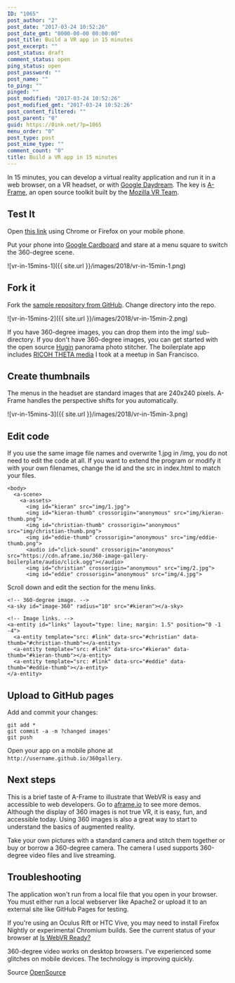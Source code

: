 ```yaml
---
ID: "1065"
post_author: "2"
post_date: "2017-03-24 10:52:26"
post_date_gmt: "0000-00-00 00:00:00"
post_title: Build a VR app in 15 minutes
post_excerpt: ""
post_status: draft
comment_status: open
ping_status: open
post_password: ""
post_name: ""
to_ping: ""
pinged: ""
post_modified: "2017-03-24 10:52:26"
post_modified_gmt: "2017-03-24 10:52:26"
post_content_filtered: ""
post_parent: "0"
guid: https://0ink.net/?p=1065
menu_order: "0"
post_type: post
post_mime_type: ""
comment_count: "0"
title: Build a VR app in 15 minutes
---
```


In 15 minutes, you can develop a virtual reality application and run
it in a web browser, on a VR headset, or with [Google Daydream](https://vr.google.com/daydream/).
The key is [A-Frame](https://aframe.io/), an open source toolkit built
by the [Mozilla VR Team](https://mozvr.com/).

## Test It

Open [this link](https://theta360developers.github.io/360gallery/)
using Chrome or Firefox on your mobile phone.

Put your phone into [Google Cardboard](https://vr.google.com/cardboard/)
and stare at a menu square to switch the 360-degree scene.

![vr-in-15mins-1]({{ site.url }}/images/2018/vr-in-15min-1.png)

## Fork it

Fork the [sample repository from GitHub](https://github.com/theta360developers/360gallery).
Change directory into the repo.

![vr-in-15mins-2]({{ site.url }}/images/2018/vr-in-15min-2.png)

If you have 360-degree images, you can drop them into the img/
sub-directory. If you don't have 360-degree images, you can get
started with the open source [Hugin](http://hugin.sourceforge.net/)
panorama photo stitcher. The boilerplate app includes [RICOH THETA media](http://theta360.guide/community-document/community.html)
I took at a meetup in San Francisco.

## Create thumbnails

The menus in the headset are standard images that are 240x240 pixels.
A-Frame handles the perspective shifts for you automatically.

![vr-in-15mins-3]({{ site.url }}/images/2018/vr-in-15min-3.png)

## Edit code

If you use the same image file names and overwrite 1.jpg in /img, you
do not need to edit the code at all. If you want to extend the program
or modify it with your own filenames, change the id and the src in
index.html to match your files.

```
<body>
  <a-scene>
    <a-assets>
      <img id="kieran" src="img/1.jpg">
      <img id="kieran-thumb" crossorigin="anonymous" src="img/kieran-thumb.png">
      <img id="christian-thumb" crossorigin="anonymous" src="img/christian-thumb.png">
      <img id="eddie-thumb" crossorigin="anonymous" src="img/eddie-thumb.png">
      <audio id="click-sound" crossorigin="anonymous" src="https://cdn.aframe.io/360-image-gallery-boilerplate/audio/click.ogg"></audio>
      <img id="christian" crossorigin="anonymous" src="img/2.jpg">
      <img id="eddie" crossorigin="anonymous" src="img/4.jpg">
```

Scroll down and edit the section for the menu links.

```
<!-- 360-degree image. -->
<a-sky id="image-360" radius="10" src="#kieran"></a-sky>

<!-- Image links. -->
<a-entity id="links" layout="type: line; margin: 1.5" position="0 -1 -4">
  <a-entity template="src: #link" data-src="#christian" data-thumb="#christian-thumb"></a-entity>
  <a-entity template="src: #link" data-src="#kieran" data-thumb="#kieran-thumb"></a-entity>
  <a-entity template="src: #link" data-src="#eddie" data-thumb="#eddie-thumb"></a-entity>
</a-entity>
```

## Upload to GitHub pages

Add and commit your changes:

```
git add *
git commit -a -m ?changed images'
git push
```

Open your app on a mobile phone at `http://username.github.io/360gallery`.

## Next steps

This is a brief taste of A-Frame to illustrate that WebVR is easy and
accessible to web developers. Go to [aframe.io](http://aframe.io) to see
more demos. Although the display of 360 images is not true VR, it is
easy, fun, and accessible today. Using 360 images is also a great way
to start to understand the basics of augmented reality.

Take your own pictures with a standard camera and stitch them together
or buy or borrow a 360-degree camera. The camera I used supports
360-degree video files and live streaming.

## Troubleshooting

The application won't run from a local file that you open in your
browser. You must either run a local webserver like Apache2 or upload
it to an external site like GitHub Pages for testing.

If you're using an Oculus Rift or HTC Vive, you may need to install
Firefox Nightly or experimental Chromium builds. See the current
status of your browser at [Is WebVR Ready?](https://iswebvrready.org/)

360-degree video works on desktop browsers. I've experienced some
glitches on mobile devices. The technology is improving quickly.

Source [OpenSource](https://opensource.com/life/16/11/build-virtual-reality-app)


